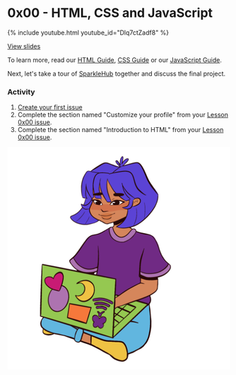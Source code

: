 # 0x00 - HTML, CSS and JavaScript

{% include youtube.html youtube_id="Dlq7ctZadf8" %}

[View slides](./slides.html)

To learn more, read our [HTML Guide](../../guides/html.html),
[CSS Guide](../../guides/css.html) or our [JavaScript Guide](../../guides/javascript.html).

Next, let's take a tour of [SparkleHub][sparklehub] together and discuss the
final project.

### Activity

1. [Create your first issue](/guides/github.html#issues)
1. Complete the section named "Customize your profile" from your [Lesson 0x00 issue][issues].
1. Complete the section named "Introduction to HTML" from your [Lesson 0x00 issue][issues].

![Chica Sitting](../../assets/images/laChicaSitting.png)

[issues]: https://github.com/CodeChica/plus-plus/issues
[sparklehub]: https://sparklehub.herokuapp.com/
